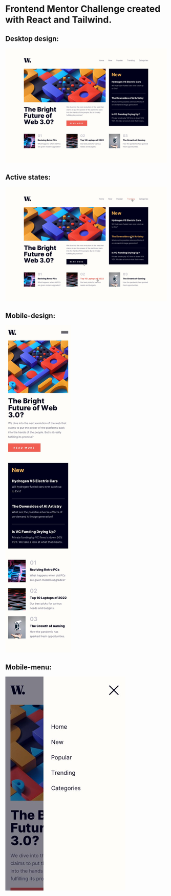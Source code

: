 # Frontend Mentor Challenge created with React and Tailwind.

## Desktop design:

![desktop](https://github.com/yeisonvirtual/challenge-tailwind-react/blob/main/design/desktop-design.jpg)


## Active states:

![active-states](https://github.com/yeisonvirtual/challenge-tailwind-react/blob/main/design/active-states.jpg)


## Mobile-design:

![mobile-design](https://github.com/yeisonvirtual/challenge-tailwind-react/blob/main/design/mobile-design.jpg)


## Mobile-menu:

![mobile-menu](https://github.com/yeisonvirtual/challenge-tailwind-react/blob/main/design/mobile-menu.jpg)
